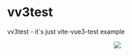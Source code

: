 # vv3test
vv3test - it`s just vite-vue3-test example 
<p align="center">
  <img src="https://github.com/Viacheslav1998/vv3test/vv3t.png">
</p>